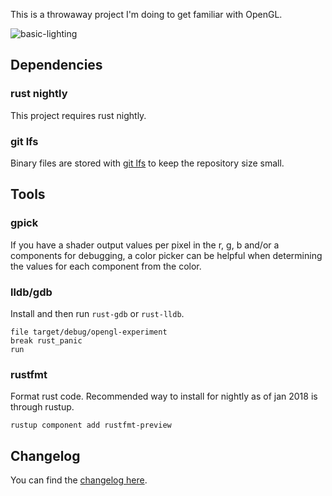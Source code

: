 This is a throwaway project I'm doing to get familiar with OpenGL.

![basic-lighting](media/v0.1.0-basic-lighting.gif)

## Dependencies

### rust nightly

This project requires rust nightly.

### git lfs

Binary files are stored with [git lfs](https://github.com/git-lfs/git-lfs) to keep the repository size small. 

## Tools


### gpick

If you have a shader output values per pixel in the r, g, b and/or a components
for debugging, a color picker can be helpful when determining the values for
each component from the color.

### lldb/gdb

Install and then run `rust-gdb` or `rust-lldb`.

```
file target/debug/opengl-experiment
break rust_panic
run
```

### rustfmt

Format rust code. Recommended way to install for nightly as of jan 2018 is through rustup.

```
rustup component add rustfmt-preview
```

## Changelog

You can find the [changelog here](CHANGELOG.md).
